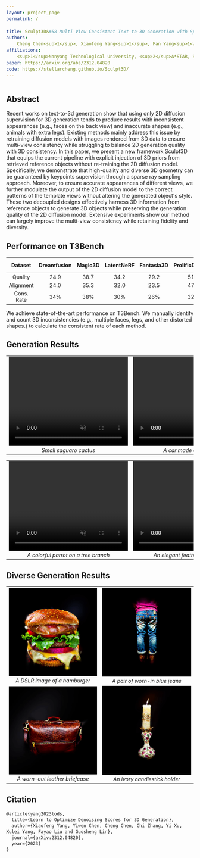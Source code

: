 ```yaml
---
layout: project_page
permalink: /

title: Sculpt3D&#58 Multi-View Consistent Text-to-3D Generation with Sparse 3D Prior
authors:
    Cheng Chen<sup>1</sup>, Xiaofeng Yang<sup>1</sup>, Fan Yang<sup>1</sup>, Chengzeng Feng<sup>1</sup>, Zhoujie Fu <sup>1</sup>, Chuan-Sheng Foo<sup>2</sup>,  Guosheng Lin<sup>1</sup> and Fayao Liu<sup>2</sup>
affiliations:
    <sup>1</sup>Nanyang Technological University, <sup>2</sup>A*STAR, Singapore
paper: https://arxiv.org/abs/2312.04820
code: https://stellarcheng.github.io/Sculpt3D/
---
```

<div class="columns is-centered has-text-centered">
    <div class="column is-four-fifths">
        <h2>Abstract</h2>
        <div class="content has-text-justified">
Recent works on text-to-3d generation show that using only 2D diffusion supervision for 3D generation tends to produce results with inconsistent appearances (e.g., faces on the back view) and inaccurate shapes (e.g., animals with extra legs). Existing methods mainly address this issue by retraining diffusion models with images rendered from 3D data to ensure multi-view consistency while struggling to balance 2D generation quality with 3D consistency. In this paper, we present a new framework Sculpt3D that equips the current pipeline with explicit injection of 3D priors from retrieved reference objects without re-training the 2D diffusion model. Specifically, we demonstrate that high-quality and diverse 3D geometry can be guaranteed by keypoints supervision through a sparse ray sampling approach. Moreover, to ensure accurate appearances of different views, we further modulate the output of the 2D diffusion model to the correct patterns of the template views without altering the generated object's style. These two decoupled designs effectively harness 3D information from reference objects to generate 3D objects while preserving the generation quality of the 2D diffusion model. Extensive experiments show our method can largely improve the multi-view consistency while retaining fidelity and diversity.        </div>
    </div>
</div>




## Performance on T3Bench


| Dataset      | Dreamfusion | Magic3D | LatentNeRF | Fantasia3D |  ProlificDreamer | **Ours-Sculpt3D**|
|:------------:|:-----------:|:-------:|:----------:|:----------:|:---------------:|:-----------------:|
| Quality      |     24.9    |   38.7  |    34.2    |    29.2    |     51.1        |     **53.6**      |  
| Alignment    |     24.0    |   35.3  |    32.0    |    23.5    |     47.8        |     **49.3**      |  
| Cons. Rate   |      34%    |    38%  |     30%    |     26%    |     32%         |      **76%**      |  

We achieve state-of-the-art performance on T3Bench. We manually identify and count 3D inconsistencies (e.g., multiple faces, legs, and other distorted shapes.) to calculate the consistent rate of each method. 

## Generation Results 

<table style="border: none; width: 100%;">
  <tr>
    <td style="text-align: center;">
    <video width="320" height="240" autoplay controls muted loop style="object-fit: cover;">
    <source src="static/image/small_saguaro_cactus_1.mp4" type="video/mp4">
    </video>
      <br><em>Small saguaro cactus</em>
    </td>
    <td style="text-align: center;"> 
    <video width="320" height="240" autoplay controls muted loop style="object-fit: cover;">
    <source src="static/image/a car made out of sushi.mp4" type="video/mp4">
    </video>
      <br><em>A car made out of sushi</em> 
    </td> 
    <td style="text-align: center;">
    <video width="320" height="240" autoplay controls muted loop style="object-fit: cover;">
    <source src="static/image/an iron key.mp4" type="video/mp4">
    </video>
      <br><em>An iron key</em>
    </td>
    <td style="text-align: center;"> 
    <video width="320" height="240" autoplay controls muted loop style="object-fit: cover;">
    <source src="static/image/carnival mask.mp4" type="video/mp4">
    </video>
      <br><em>A gold glittery carnival mask</em> 
    </td>
  </tr>
</table>

<table style="border: none; width: 100%;">
  <tr>
    <td style="text-align: center;">
    <video width="320" height="240" autoplay controls muted loop style="object-fit: cover;">
    <source src="static/image/colorful_parrot.mp4" type="video/mp4">
    </video>
      <br><em>A colorful parrot on a tree branch</em>
    </td>
    <td style="text-align: center;"> 
    <video width="320" height="240" autoplay controls muted loop style="object-fit: cover;">
    <source src="static/image/feather_pen.mp4" type="video/mp4">
    </video>
      <br><em>An elegant feather-quill ink pen</em> 
    </td> 
    <td style="text-align: center;">
    <video width="320" height="240" autoplay controls muted loop style="object-fit: cover;">
    <source src="static/image/imperial_state_crown.mp4" type="video/mp4">
    </video>
      <br><em>An imperial state crown of england</em>
    </td>
    <td style="text-align: center;"> 
    <video width="320" height="240" autoplay controls muted loop style="object-fit: cover;">
    <source src="static/image/house_in_Tudor_style.mp4" type="video/mp4">
    </video>
      <br><em>A model of a house in Tudor style</em> 
    </td>
  </tr>
</table>

## Diverse Generation Results 

<table style="border: none;">
  <tr>
    <td style="text-align: center;">
      <img src="static/image/demo_gif_gs_1.gif" alt="A DSLR image of a hamburger" />
      <br><em>A DSLR image of a hamburger</em>
    </td>
    <td style="text-align: center;">
      <img src="static/image/demo_gif_gs_2.gif" alt="A pair of worn-in blue jeans" />
      <br><em>A pair of worn-in blue jeans</em>
    </td>
  </tr>
  <tr>
    <td style="text-align: center;">
      <img src="static/image/demo_gif_gs_3.gif" alt="A worn-out leather briefcase" />
      <br><em>A worn-out leather briefcase</em>
    </td>
    <td style="text-align: center;">
      <img src="static/image/demo_gif_gs_4.gif" alt="An ivory candlestick holder" />
      <br><em>An ivory candlestick holder</em>
    </td>
  </tr>
</table>


## Citation
```
@article{yang2023lods,
  title={Learn to Optimize Denoising Scores for 3D Generation},
  author={Xiaofeng Yang, Yiwen Chen, Cheng Chen, Chi Zhang, Yi Xu, Xulei Yang, Fayao Liu and Guosheng Lin},
  journal={arXiv:2312.04820},
  year={2023}
}
```
